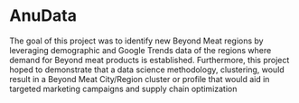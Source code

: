# AnuData

The goal of this project was to identify new Beyond Meat regions by leveraging demographic and
Google Trends data of the regions where demand for Beyond meat products is established.
Furthermore, this project hoped to demonstrate that a data science methodology, clustering,
would result in a Beyond Meat City/Region cluster or profile that would aid in targeted marketing
campaigns and supply chain optimization
